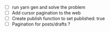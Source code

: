 - [ ] run yarn gen and solve the problem
- [ ] Add cursor pagination to the web 
- [ ] Create publish function to set published: true 
- [ ] Pagination for posts/drafts ?